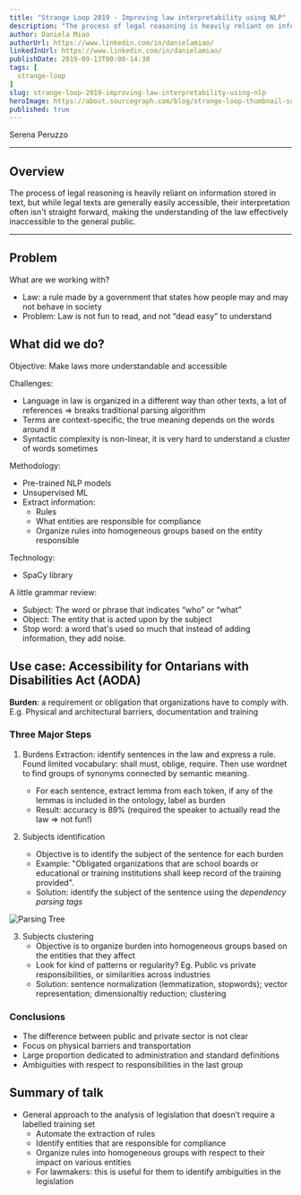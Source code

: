 ```yaml
---
title: "Strange Loop 2019 - Improving law interpretability using NLP"
description: "The process of legal reasoning is heavily reliant on information stored in text, but while legal texts are generally easily accessible, their interpretation often isn't straight forward, making the understanding of the law effectively inaccessible to the general public."
author: Daniela Miao 
authorUrl: https://www.linkedin.com/in/danielamiao/
linkedInUrl: https://www.linkedin.com/in/danielamiao/
publishDate: 2019-09-13T00:00-14:30
tags: [
  strange-loop
]
slug: strange-loop-2019-improving-law-interpretability-using-nlp
heroImage: https://about.sourcegraph.com/blog/strange-loop-thumbnail-square-v2.jpg
published: true
---
```


<div class="container p-0 liveblog-presenters">
  <div class="row m-0">
      <p class=" mr-12 m-0">
        <span class="liveblog-presenters__name">Serena Peruzzo</span>
        <a href="https://twitter.com/sereprz" target="_blank" title="Twitter"><i class="fa fa-twitter pr-2"></i></a>
        <a href="https://github.com/sereprz" target="_blank" title="GitHub"><i class="fa fa-github pr-2"></i></a>
        <a href="http://serenaperuzzo.com" target="_blank" title="Speaker's site"><i class="fa fa-globe pr-2"></i></a>
      </p>
  </div>
</div>

---

## Overview

The process of legal reasoning is heavily reliant on information stored in text, but while legal texts are generally easily accessible, their interpretation often isn't straight forward, making the understanding of the law effectively inaccessible to the general public.

---

## Problem 

What are we working with?

* Law: a rule made by a government that states how people may and may not behave in society
* Problem: Law is not fun to read, and not “dead easy” to understand

## What did we do?

Objective: Make laws more understandable and accessible

Challenges:
* Language in law is organized in a different way than other texts, a lot of references => breaks traditional parsing algorithm
* Terms are context-specific, the true meaning depends on the words around it
* Syntactic complexity is non-linear, it is very hard to understand a cluster of words sometimes

Methodology:
* Pre-trained NLP models
* Unsupervised ML
* Extract information:
  * Rules
  * What entities are responsible for compliance
  * Organize rules into homogeneous groups based on the entity responsible

Technology:
* SpaCy library

A little grammar review:
* Subject: The word or phrase that indicates “who” or “what”
* Object: The entity that is acted upon by the subject
* Stop word: a word that's used so much that instead of adding information, they add noise.

## Use case: Accessibility for Ontarians with Disabilities Act (AODA)

**Burden**: a requirement or obligation that organizations have to comply with. E.g. Physical and architectural barriers, documentation and training

### Three Major Steps
1. Burdens Extraction: identify sentences in the law and express a rule. Found limited vocabulary: shall must, oblige, require. Then use wordnet to find groups of synonyms connected by semantic meaning. 
    * For each sentence, extract lemma from each token, if any of the lemmas is included in the ontology, label as burden
    * Result: accuracy is 89% (required the speaker to actually read the law => not fun!)

2. Subjects identification
    * Objective is to identify the subject of the sentence for each burden
    * Example: "Obligated organizations that are school boards or educational or training institutions shall keep record of the training provided". 
    * Solution: identify the subject of the sentence using the *dependency parsing tags*

![Parsing Tree](/blog/strange-loop-2019/lawnlp.png)

3. Subjects clustering
    * Objective is to organize burden into homogeneous groups based on the entities that they affect
    * Look for kind of patterns or regularity? Eg. Public vs private responsibilities, or similarities across industries
    * Solution: sentence normalization (lemmatization, stopwords); vector representation; dimensionaltiy reduction; clustering

### Conclusions
* The difference between public and private sector
is not clear
* Focus on physical barriers and transportation
* Large proportion dedicated to administration and
standard definitions
* Ambiguities with respect to responsibilities in the
last group

## Summary of talk
* General approach to the analysis of legislation that doesn’t require a labelled training set
  * Automate the extraction of rules
  * Identify entities that are responsible for compliance
  * Organize rules into homogeneous groups with respect to their impact on various entities
  * For lawmakers: this is useful for them to identify ambiguities in the legislation